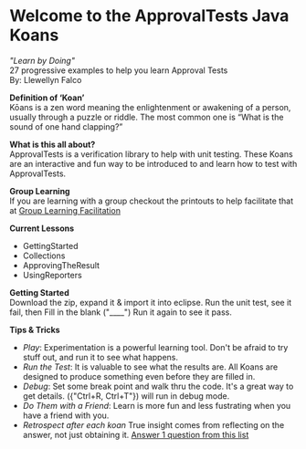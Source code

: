 # Welcome to the ApprovalTests Java Koans #
_"Learn by Doing"_  
27 progressive examples to help you learn Approval Tests  
By: Llewellyn Falco 

**Definition of ‘Koan’**  
 Kōans is a zen word meaning the enlightenment or awakening of a person, usually through a puzzle or riddle. The most common one is “What is the sound of one hand clapping?”

**What is this all about?**  
ApprovalTests is a verification library to help with unit testing. 
These Koans are an interactive and fun way to be introduced to and learn how to test with ApprovalTests.

**Group Learning**  
If you are learning with a group checkout the printouts to help facilitate that at [Group Learning Facilitation](https://github.com/approvals/GroupLearningFacilitation)

**Current Lessons**
 
- GettingStarted
- Collections
- ApprovingTheResult
- UsingReporters
 

**Getting Started**  
Download the zip, expand it & import it into eclipse. 
Run the unit test, see it fail, then  Fill in the blank ("____") Run it again to see it pass.


**Tips & Tricks**  
  
- *Play*: Experimentation is a powerful learning tool. Don't be afraid to try stuff out, and run it to see what happens.
- *Run the Test*: It is valuable to see what the results are. All Koans are designed to produce something even before they are filled in.
- *Debug*: Set some break point and walk thru the code. It's a great way to get details. ({"Ctrl+R, Ctrl+T"}) will run in debug mode.
- *Do Them with a Friend*: Learn is more fun and less fustrating when you have a friend with you.
- *Retrospect after each koan* True insight comes from reflecting on the answer, not just obtaining it. [Answer 1 question from this list](https://github.com/approvals/ApprovalTests.java.Koans/blob/master/Questions.md)



